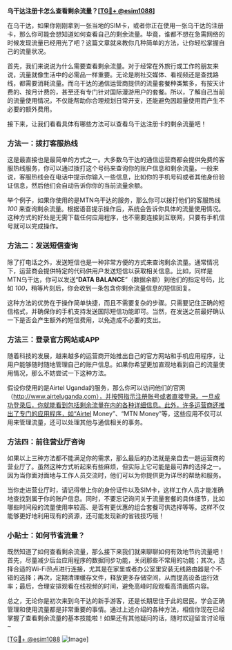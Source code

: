 **乌干达注册卡怎么查看剩余流量？[[TG💪+ @esim1088](https://t.me/s/esim1088)]**

在乌干达，如果你刚刚拿到一张当地的SIM卡，或者你正在使用一张乌干达的注册卡，那么你可能会想知道如何查看自己的剩余流量。毕竟，谁都不想在急需网络的时候发现流量已经用光了吧？这篇文章就来教你几种简单的方法，让你轻松掌握自己的流量状况。

首先，我们来说说为什么需要查看剩余流量。对于经常在外旅行或工作的朋友来说，流量就像生活中的必需品一样重要。无论是刷社交媒体、看视频还是查找路线，都需要消耗流量。而乌干达的通信运营商提供的流量套餐种类繁多，有按天计费的、按月计费的，甚至还有专门针对国际漫游用户的套餐。所以，了解自己当前的流量使用情况，不仅能帮助你合理规划日常开支，还能避免因超量使用而产生不必要的额外费用。

接下来，让我们看看具体有哪些方法可以查看乌干达注册卡的剩余流量吧！

### 方法一：拨打客服热线

这是最直接也是最简单的方式之一。大多数乌干达的通信运营商都会提供免费的客服热线服务，你可以通过拨打这个号码来查询你的账户信息和剩余流量。一般来说，客服热线会在电话中提示你输入一些信息，比如你的手机号码或者其他身份验证信息，然后他们会自动告诉你你的当前流量余额。

举个例子，如果你使用的是MTN乌干达的服务，那么你可以拨打他们的客服热线 *100* 来查询剩余流量。根据语音提示操作后，系统会告诉你具体的流量使用情况。这种方式的好处是无需下载任何应用程序，也不需要连接到互联网，只要有手机信号就可以完成操作。

### 方法二：发送短信查询

除了打电话之外，发送短信也是一种非常方便的方式来查询剩余流量。通常情况下，运营商会提供特定的代码供用户发送短信以获取相关信息。比如，同样是MTN乌干达，你可以发送“**DATA BALANCE**”（数据余额）到他们的指定号码，比如 *100*，稍等片刻后，你会收到一条包含你剩余流量信息的短信回复。

这种方法的优势在于操作简单快捷，而且不需要复杂的步骤。只需要记住正确的短信格式，并确保你的手机支持发送国际短信功能即可。当然，在发送之前最好确认一下是否会产生额外的短信费用，以免造成不必要的支出。

### 方法三：登录官方网站或APP

随着科技的发展，越来越多的运营商开始推出自己的官方网站和手机应用程序，让用户能够随时随地管理自己的账户信息。如果你希望更加直观地看到自己的流量使用情况，那么不妨尝试一下这种方法。

假设你使用的是Airtel Uganda的服务，那么你可以访问他们的官网（http://www.airteluganda.com），并按照指示注册账号或者直接登录。一旦成功登录后，你就能看到包括剩余流量在内的各种详细信息。此外，许多运营商还推出了专门的应用程序，如“Airtel Money”、“MTN Money”等，这些应用不仅可以用来管理流量，还可以处理其他与通信相关的事务。

### 方法四：前往营业厅咨询

如果以上三种方法都不能满足你的需求，那么最后的办法就是亲自去一趟运营商的营业厅了。虽然这种方式听起来有些麻烦，但实际上它可能是最可靠的选择之一。因为当你面对面地与工作人员交流时，他们可以为你提供更为详尽的帮助和服务。

当你走进营业厅时，请记得带上你的身份证件以及SIM卡，这样工作人员才能准确地查找到属于你的账户信息。同时，不要忘记询问关于流量套餐的具体细节，比如哪些时间段的流量使用率较高、是否有更优惠的组合套餐可供选择等等。这样不仅能够更好地利用现有的资源，还可能发现新的省钱技巧哦！

### 小贴士：如何节省流量？

既然知道了如何查看剩余流量，那么接下来我们就来聊聊如何有效地节约流量吧！首先，尽量减少后台应用程序的数据同步功能，关闭那些不常用的功能；其次，选择合适的Wi-Fi热点进行连接，尤其是在家里或者办公室里安装无线路由器是个不错的选择；再次，定期清理缓存文件，释放更多存储空间，从而提高设备运行效率；最后，合理安排观看在线视频的时间，避免高峰时段观看高清画质内容。

总之，无论你是初次来到乌干达的新手游客，还是长期居住于此的居民，学会正确管理和使用流量都是非常重要的事情。通过上述介绍的各种方法，相信你现在已经掌握了查看剩余流量的基本技能啦！如果还有其他疑问的话，随时欢迎留言讨论哦~

[[TG💪+ @esim1088](https://t.me/s/esim1088) ![Image](https://i.postimg.cc/4NQfJmqS/Snipaste-2025-05-13-00-14-12.png)]
